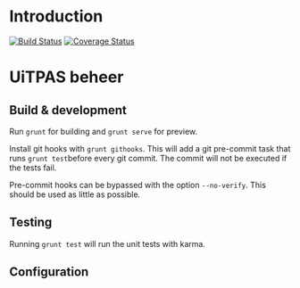 # Introduction

[![Build Status](https://travis-ci.org/cultuurnet/uitpas-beheer-angular.svg?branch=master)](https://travis-ci.org/cultuurnet/uitpas-beheer-angular) [![Coverage Status](https://coveralls.io/repos/cultuurnet/uitpas-beheer-angular/badge.svg)](https://coveralls.io/r/cultuurnet/uitpas-beheer-angular)

# UiTPAS beheer

## Build & development
Run `grunt` for building and `grunt serve` for preview.

Install git hooks with `grunt githooks`. This will add a git pre-commit task that runs `grunt test`before every git commit. The commit will not be executed if the tests fail.

Pre-commit hooks can be bypassed with the option `--no-verify`. This should be used as little as possible.

## Testing
 Running `grunt test` will run the unit tests with karma.

## Configuration
 